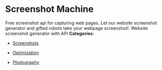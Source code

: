 # Screenshot Machine


Free screenshot api for capturing web pages.  Let our website screenshot generator and gifted robots take your webpage screenshot!. Website screenshot generator with API
**Categories**:

- [Screenshots](https://github/awesome-apis/awesome-apis#screenshots)

- [Optimization](https://github/awesome-apis/awesome-apis#optimization)

- [Photography](https://github/awesome-apis/awesome-apis#photography)



